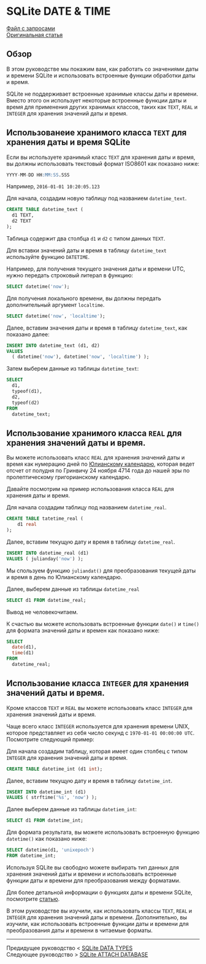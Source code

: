 # SQLite DATE & TIME #########################

[Файл с запросами][querys]   
[Оригинальная статья][origin]

[querys]: ./querys.sql
[origin]: https://www.sqlitetutorial.net/sqlite-date/

## Обзор ##############################

В этом руководстве мы покажим вам, как работать со значениями даты и времени SQLite и использовать встроенные функции обработки даты и время.

SQLite не поддерживает встроенные хранимые классы даты и времени. Вместо этого он использует некоторые встроенные функции даты и время для применения других хранимых классов, таких как `TEXT`, `REAL` и `INTEGER` для хранения значений даты и время.

## Использованеие хранимого класса `TEXT` для хранения даты и время SQLite

Если вы используете хранимый класс `TEXT` для хранения даты и время, вы должны использовать текстовый формат ISO8601 как показано ниже:

~~~ SQL ~~~~~~~~~~~~~~~~~~~~~~~~~~~~~~~
YYYY-MM-DD HH:MM:SS.SSS
~~~~~~~~~~~~~~~~~~~~~~~~~~~~~~~~~~~~~~~

Например, `2016-01-01 10:20:05.123`

Для начала, создадим новую таблицу под названием `datetime_text`.

~~~ SQL ~~~~~~~~~~~~~~~~~~~~~~~~~~~~~~~
CREATE TABLE datetime_text (
  d1 TEXT,
  d2 TEXT
);
~~~~~~~~~~~~~~~~~~~~~~~~~~~~~~~~~~~~~~~

Таблица содержит два столбца `d1` и `d2` с типом данных `TEXT`.

Для вставки значений даты и время в таблицу `datetime_text` используйте функцию `DATETIME`.

Например, для получения текущего значения даты и времени UTC, нужно передать строковый литерал в функцию:

~~~ SQL ~~~~~~~~~~~~~~~~~~~~~~~~~~~~~~~
SELECT datetime('now');
~~~~~~~~~~~~~~~~~~~~~~~~~~~~~~~~~~~~~~~

Для получения локального времени, вы должны передать дополнительный аргумент `localtime`.

~~~ SQL ~~~~~~~~~~~~~~~~~~~~~~~~~~~~~~~
SELECT datetime('now', 'localtime');
~~~~~~~~~~~~~~~~~~~~~~~~~~~~~~~~~~~~~~~

Далее, вставим значения даты и время в таблицу `datetime_text`, как показано далее: 

~~~ SQL ~~~~~~~~~~~~~~~~~~~~~~~~~~~~~~~
INSERT INTO datetime_text (d1, d2)
VALUES
  ( datetime('now'), datetime('now', 'localtime') );
~~~~~~~~~~~~~~~~~~~~~~~~~~~~~~~~~~~~~~~

Затем выберем данные из таблицы `datetime_text`:

~~~ SQL ~~~~~~~~~~~~~~~~~~~~~~~~~~~~~~~
SELECT
  d1,
  typeof(d1),
  d2,
  typeof(d2)
FROM
  datetime_text;
~~~~~~~~~~~~~~~~~~~~~~~~~~~~~~~~~~~~~~~

## Использование хранимого класса `REAL` для хранения значений даты и время.

Вы можете использовать класс `REAL` для хранения значений даты и время как нумерацию дней по [Юлианскому календарю][Julian], которая ведет отсчет от полудня по Гринвичу 24 ноября 4714 года до нашей эры по пролептическому григорианскому календарю.

Давайте посмотрим на пример использования класса `REAL` для хранения даты и время.

Для начала создадим таблицу под названием `datetime_real`.

~~~ SQL ~~~~~~~~~~~~~~~~~~~~~~~~~~~~~~~
CREATE TABLE tatetime_real (
    d1 real
);
~~~~~~~~~~~~~~~~~~~~~~~~~~~~~~~~~~~~~~~

Далее, вставим текущую дату и время в таблицу `datetime_real`.

~~~ SQL ~~~~~~~~~~~~~~~~~~~~~~~~~~~~~~~
INSERT INTO datetime_real (d1)
VALUES ( julianday('now') );
~~~~~~~~~~~~~~~~~~~~~~~~~~~~~~~~~~~~~~~

Мы спользуем функцию `juliandat()` для преобразования текущей даты и время в день по Юлианскому календарю.

Далее, выберем данные из таблицы `datetime_real`

~~~ SQL ~~~~~~~~~~~~~~~~~~~~~~~~~~~~~~~
SELECT d1 FROM datetime_real;
~~~~~~~~~~~~~~~~~~~~~~~~~~~~~~~~~~~~~~~

Вывод не человекочитаем.

К счастью вы можете использовать встроенные функции `date()` и `time()` для формата значений даты и времен как показано ниже:

~~~ SQL ~~~~~~~~~~~~~~~~~~~~~~~~~~~~~~~
SELECT
  date(d1),
  time(d1)
FROM
  datetime_real;
~~~~~~~~~~~~~~~~~~~~~~~~~~~~~~~~~~~~~~~

## Использование класса `INTEGER` для хранения значений даты и время.

Кроме классов `TEXT` и `REAL` вы можете использовать класс `INTEGER` для хранения значений даты и время.

Чаще всего класс `INTEGER` используется для хранения времени UNIX, которое представляет из себя число секунд с `1970-01-01 00:00:00 UTC`. Посмотрите следующий пример:

Для начала создадим таблицу, которая имеет один столбец с типом `INTEGER` для хранения значений даты и время.

~~~ SQL ~~~~~~~~~~~~~~~~~~~~~~~~~~~~~~~
CREATE TABLE datetime_int (d1 int);
~~~~~~~~~~~~~~~~~~~~~~~~~~~~~~~~~~~~~~~

Далее, вставим текущую дату и время в таблицу `datetime_int`.

~~~ SQL ~~~~~~~~~~~~~~~~~~~~~~~~~~~~~~~
INSERT INTO datetime_int (d1)
VALUES ( strftime('%s', 'now') );
~~~~~~~~~~~~~~~~~~~~~~~~~~~~~~~~~~~~~~~

Далее выберем данные из таблицы `datetiem_int`:

~~~ SQL ~~~~~~~~~~~~~~~~~~~~~~~~~~~~~~~
SELECT d1 FROM datetime_int;
~~~~~~~~~~~~~~~~~~~~~~~~~~~~~~~~~~~~~~~

Для формата результата, вы можете использовать встроенную функцию `datetime()` как показано ниже:

~~~ SQL ~~~~~~~~~~~~~~~~~~~~~~~~~~~~~~~
SELECT datetime(d1, 'unixepoch')
FROM datetime_int;
~~~~~~~~~~~~~~~~~~~~~~~~~~~~~~~~~~~~~~~

Используя SQLite вы свободно можете выбирать тип данных для хранения значений даты и времени и использовать встроенные функции даты и времени для преобразования между форматами.

Для более детальной информации о функциях даты и времени SQLite, посмотрите [статью][dateTime].

В этом руководстве вы изучили, как использовать классы `TEXT`, `REAL` и `INTEGER` для хранения значений даты и времени. Дополнительно, вы изучили, как использовать встроенные функции даты и времени для преобразования даты и времени в читаемые форматы.

---------------------------------------

Предидущее руководство < [SQLite DATA TYPES][prev]  
Следующее руководство > [SQLite ATTACH DATABASE][next]

[prev]: ../31_DataTypes/translate.md
[next]: ../33_AttachDatabase/translate.md

[Julian]: https://en.wikipedia.org/wiki/Julian_day
[dateTime]: https://www.sqlitetutorial.net/sqlite-date-functions/